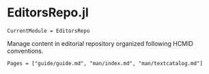 # EditorsRepo.jl
```@meta
CurrentModule = EditorsRepo
```


Manage content in editorial repository organized following HCMID conventions.

```@contents
Pages = ["guide/guide.md", "man/index.md", "man/textcatalog.md"]
```